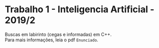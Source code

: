 # Trabalho 1 - Inteligencia Artificial - 2019/2
Buscas em labirinto (cegas e informadas) em C++. <br>
Para mais informações, leia o pdf `Enunciado`.
